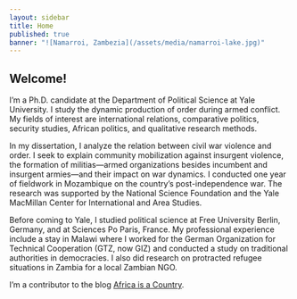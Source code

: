 ```yaml
---
layout: sidebar
title: Home
published: true
banner: "![Namarroi, Zambezia](/assets/media/namarroi-lake.jpg)"
---
```


## Welcome!

I’m a Ph.D. candidate at the Department of Political Science at Yale University. I study the dynamic production of order during armed conflict. My fields of interest are international relations, comparative politics, security studies, African politics, and qualitative research methods. 

In my dissertation, I analyze the relation between civil war violence and order. I seek to explain community mobilization against insurgent violence, the formation of militias—armed organizations besides incumbent and insurgent armies—and their impact on war dynamics. I conducted one year of fieldwork in Mozambique on the country’s post-independence war. The research was supported by the National Science Foundation and the Yale MacMillan Center for International and Area Studies. 

Before coming to Yale, I studied political science at Free University Berlin, Germany, and at Sciences Po Paris, France. My professional experience include a stay in Malawi where I worked for the German Organization for Technical Cooperation (GTZ, now GIZ) and conducted a study on traditional authorities in democracies. I also did research on protracted refugee situations in Zambia for a local Zambian NGO.

I’m a contributor to the blog [Africa is a Country](http://africasacountry.com/ "Africa is a Country").